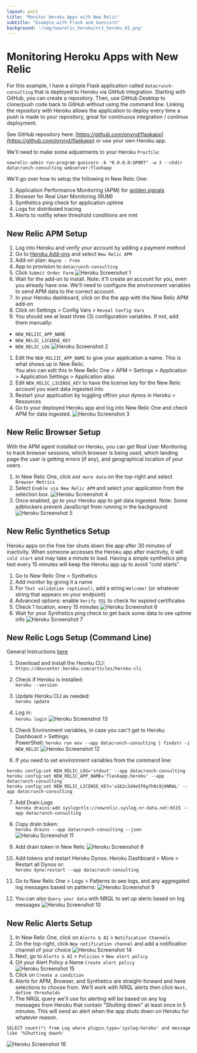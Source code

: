 ```yaml
---
layout: post
title: "Monitor Heroku Apps with New Relic"
subtitle: "Example with Flask and Gunicorn"
background: '/img/newrelic_heroku/nr1_heroku_01.png'
---
```


# Monitoring Heroku Apps with New Relic
For this example, I have a simple Flask application called `datacrunch-consulting` that is deployed to Heroku via GitHub integration.  Starting with GitHub, you can create a repository.  Then, use GitHub Desktop to clone/push code back to GitHub without using the command line. Linking the repository with Heroku allows the application to deploy every time a push is made to your repository, great for continuous integration / continus deployment.

See GitHub repository here: [https://github.com/pnvnd/flaskapp](https://github.com/pnvnd/flaskapp) or use your own Heroku app.

We'll need to make some adjustments to your Heroku `Procfile`:
```
newrelic-admin run-program gunicorn -b "0.0.0.0:$PORT" -w 3 --chdir datacrunch-consulting webserver:flaskapp
```

We'll go over how to setup the following in New Relic One:
1. Application Performance Monitoring (APM) for [golden signals](https://sre.google/sre-book/monitoring-distributed-systems/)
2. Browser for Real User Monitoring (RUM)
3. Synthetics ping check for application uptime
4. Logs for distributed tracing
5. Alerts to notifiy when threshold conditions are met


## New Relic APM Setup
1. Log into Heroku and verify your account by adding a payment method
1. Go to [Heroku Add-ons](https://elements.heroku.com/addons/newrelic) and select `New Relic APM`
1. Add-on plan: `Wayne - Free`
1. App to provision to `datacrunch-consulting`
1. Click `Submit Order Form`
![Heroku Screenshot 1](/img/newrelic_heroku/nr1_heroku_01.png)
1. Wait for the add-on to install.  Note: it'll create an account for you, even you already have one.  We'll need to configure the environment variables to send APM data to the correct account.
1. In your Heroku dashboard, click on the the app with the New Relic APM add-on
1. Click on Settings > Config Vars > `Reveal Config Vars`
1. You should see at least three (3) configuration variables.  If not, add them manually:
 - `NEW_RELIIC_APP_NAME`
 - `NEW_RELIC_LICENSE_KEY`
 - `NEW_RELIC_LOG`
![Heroku Screenshot 2](/img/newrelic_heroku/nr1_heroku_02.png)
1. Edit the `NEW_RELIIC_APP_NAME` to give your application a name. This is what shows up in New Relic.  
You also can edit this in New Relic One > APM > Settings > Application > Application Settings > Application alias
1. Edit `NEW_RELIC_LICENSE_KEY` to have the license key for the New Relic account you want data ingested into
1. Restart your application by toggling off/on your dynos in Heroku > Resources
1. Go to your deployed Heroku app and log into New Relic One and check APM for data ingested.
![Heroku Screenshot 3](/img/newrelic_heroku/nr1_heroku_03.png)

## New Relic Browser Setup
With the APM agent installed on Heroku, you can get Real User Monitoring to track browser sessions, which browser is being used, which landing page the user is getting errors (if any), and geographical location of your users.

1. In New Relic One, click `Add more data` on the top-right and select ` Browser Metrics`
1. Select `Enable via New Relic APM` and select your application from the selection box.
![Heroku Screenshot 4](/img/newrelic_heroku/nr1_heroku_04.png)
1. Once enabled, go to your Heroku app to get data ingested.  Note: Some adblockers prevent JavaScript from running in the background.
![Heroku Screenshot 5](/img/newrelic_heroku/nr1_heroku_05.png)

## New Relic Synthetics Setup
Heroku apps on the free tier shuts down the app after 30 minutes of inactivity.  When someone accesses the Heroku app after inactivity, it will `cold start` and may take a minute to load.  Having a simple synthetics ping test every 15 minutes will keep the Heroku app up to avoid "cold starts". 

1. Go to New Relic One > Synthetics
1. Add monitor by giving it a name
1. For `Text validation (optional)`, add a string `Welcome!` (or whatever string that appears on your endpoint)
1. Advanced options: enable `Verify SSL` to check for expired certificates
1. Check 1 location, every 15 minutes
![Heroku Screenshot 6](/img/newrelic_heroku/nr1_heroku_06.png)
1. Wait for your Synthetics ping check to get back some data to see uptime info
![Heroku Screenshot 7](/img/newrelic_heroku/nr1_heroku_07.png)


## New Relic Logs Setup (Command Line)
General Instructions [here](https://docs.newrelic.com/docs/logs/forward-logs/heroku-log-forwarding/)

1. Download and install the Heorku CLI:  
`https://devcenter.heroku.com/articles/heroku-cli`

2. Check if Heroku is installed:  
`heroku --version`

3. Update Heroku CLI as needed:  
`heroku update`

4. Log in:  
`heroku login`
![Heroku Screenshot 13](/img/newrelic_heroku/nr1_heroku_13.png)

5. Check Environment variables, in case you can't get to Heroku Dashboard > Settings:  
PowerShell: `heroku run env --app datacrunch-consulting | findstr -i NEW_RELIC`
![Heroku Screenshot 12](/img/newrelic_heroku/nr1_heroku_12.png)

6. If you need to set environment variables from the command line:
```
heroku config:set NEW_RELIC_LOG='stdout' --app datacrunch-consulting
heroku config:set NEW_RELIC_APP_NAME='flaskapp.heroku' --app datacrunch-consulting
heroku config:set NEW_RELIC_LICENSE_KEY='a1b2c3d4e5f6g7h8i9j0NRAL' --app datacrunch-consulting
```

7. Add Drain Logs  
`heroku drains:add syslog+tls://newrelic.syslog.nr-data.net:6515 --app datacrunch-consulting`

8. Copy drain token:  
`heroku drains --app datacrunch-consulting --json`
![Heroku Screenshot 11](/img/newrelic_heroku/nr1_heroku_11.png)

9. Add drain token in New Relic
![Heroku Screenshot 8](/img/newrelic_heroku/nr1_heroku_08.png)

10. Add tokens and restart Heroku Dynos: Heroku Dashboard > More > Restart all Dynos or:  
`heroku dyno:restart --app datacrunch-consulting`

11. Go to New Relic One > Logs > Patterns to see logs, and any aggregated log messages based on patterns:
![Heroku Screenshot 9](/img/newrelic_heroku/nr1_heroku_09.png)

12. You can also `Query your data` with NRQL to set up alerts based on log messages
![Heroku Screenshot 10](/img/newrelic_heroku/nr1_heroku_10.png)

## New Relic Alerts Setup
1. In New Relic One, click on `Alerts & AI` > `Notification Channels`
2. On the top-right, click `New notification channel` and add a notification channel of your choice
![Heroku Screenshot 14](/img/newrelic_heroku/nr1_heroku_14.png)
3. Next, go to `Alerts & AI` > `Policies` > `New alert policy`
4. Git your Alert Policy a Name `Create alert policy`
![Heroku Screenshot 15](/img/newrelic_heroku/nr1_heroku_15.png)
5. Click on `Create a condition`
6. Alerts for APM, Browser, and Synthetics are straight-forward and have selections to choose from.  We'll work with NRQL alerts then click `Next, define thresholds`
7. The NRQL query we'll use for alerting will be based on any log messages from Heroku that contain "Shutting down" at least once in 5 minutes.  This will send an alert when the app shuts down on Heroku for whatever reason.
```
SELECT count(*) from Log where plugin.type='syslog-heroku' and message like '%Shutting down%'
```
![Heroku Screenshot 16](/img/newrelic_heroku/nr1_heroku_16.png)